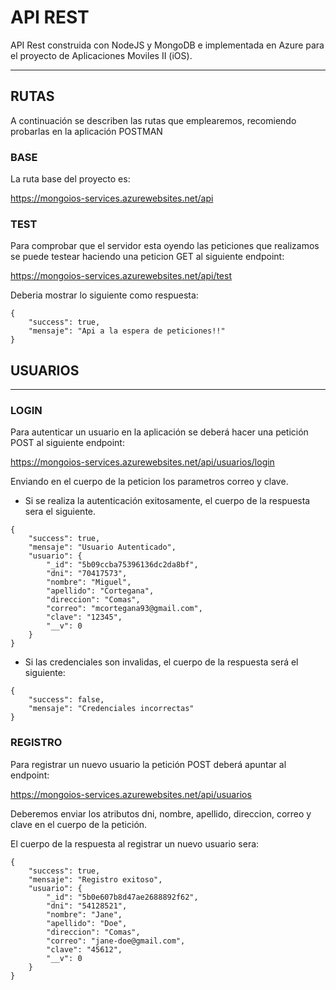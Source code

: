 # API REST

API Rest construida con NodeJS y MongoDB e implementada en Azure para el proyecto de Aplicaciones Moviles II (iOS).
***

## RUTAS
A continuación se describen las rutas que emplearemos, recomiendo probarlas en la aplicación POSTMAN

### BASE
La ruta base del proyecto es: 

<https://mongoios-services.azurewebsites.net/api>

### TEST
Para comprobar que el servidor esta oyendo las peticiones que realizamos se puede testear haciendo una peticion GET al siguiente endpoint:

<https://mongoios-services.azurewebsites.net/api/test>

Deberia mostrar lo siguiente como respuesta:
~~~
{
    "success": true,
    "mensaje": "Api a la espera de peticiones!!"
}
~~~

## USUARIOS
***
### LOGIN
Para autenticar un usuario en la aplicación se deberá hacer una petición POST al siguiente endpoint:

<https://mongoios-services.azurewebsites.net/api/usuarios/login>

Enviando en el cuerpo de la peticion los parametros correo y clave.

- Si se realiza la autenticación exitosamente, el cuerpo de la respuesta sera el siguiente.
~~~
{
    "success": true,
    "mensaje": "Usuario Autenticado",
    "usuario": {
        "_id": "5b09ccba75396136dc2da8bf",
        "dni": "70417573",
        "nombre": "Miguel",
        "apellido": "Cortegana",
        "direccion": "Comas",
        "correo": "mcortegana93@gmail.com",
        "clave": "12345",
        "__v": 0
    }
}
~~~

- Si las credenciales son invalidas, el cuerpo de la respuesta será el siguiente:

~~~
{
    "success": false,
    "mensaje": "Credenciales incorrectas"
}
~~~

### REGISTRO
Para registrar un nuevo usuario la petición POST deberá apuntar al endpoint:

<https://mongoios-services.azurewebsites.net/api/usuarios>

Deberemos enviar los atributos dni, nombre, apellido, direccion, correo y clave en el cuerpo de la petición.

El cuerpo de la respuesta al registrar un nuevo usuario sera:

~~~
{
    "success": true,
    "mensaje": "Registro exitoso",
    "usuario": {
        "_id": "5b0e607b8d47ae2688892f62",
        "dni": "54128521",
        "nombre": "Jane",
        "apellido": "Doe",
        "direccion": "Comas",
        "correo": "jane-doe@gmail.com",
        "clave": "45612",
        "__v": 0
    }
}
~~~
